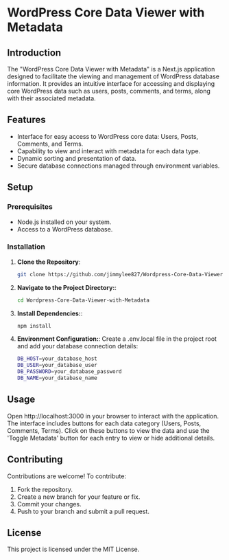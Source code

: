 # WordPress Core Data Viewer with Metadata

## Introduction
The "WordPress Core Data Viewer with Metadata" is a Next.js application designed to facilitate the viewing and management of WordPress database information. It provides an intuitive interface for accessing and displaying core WordPress data such as users, posts, comments, and terms, along with their associated metadata.

## Features
- Interface for easy access to WordPress core data: Users, Posts, Comments, and Terms.
- Capability to view and interact with metadata for each data type.
- Dynamic sorting and presentation of data.
- Secure database connections managed through environment variables.

## Setup

### Prerequisites
- Node.js installed on your system.
- Access to a WordPress database.

### Installation
1. **Clone the Repository**:
   ```bash
   git clone https://github.com/jimmylee827/Wordpress-Core-Data-Viewer-with-Metadata.git
   ```
2. **Navigate to the Project Directory:**:
   ```bash
   cd Wordpress-Core-Data-Viewer-with-Metadata
   ```
3. **Install Dependencies:**:
   ```bash
   npm install
   ```
4. **Environment Configuration:**:
   Create a .env.local file in the project root and add your database connection details:
   ```bash
   DB_HOST=your_database_host
   DB_USER=your_database_user
   DB_PASSWORD=your_database_password
   DB_NAME=your_database_name
   ```

## Usage
Open http://localhost:3000 in your browser to interact with the application. The interface includes buttons for each data category (Users, Posts, Comments, Terms). Click on these buttons to view the data and use the 'Toggle Metadata' button for each entry to view or hide additional details.

## Contributing
Contributions are welcome! To contribute:
1. Fork the repository.
2. Create a new branch for your feature or fix.
3. Commit your changes.
4. Push to your branch and submit a pull request.

## License
This project is licensed under the MIT License.
